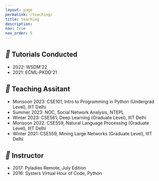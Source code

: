 ```yaml
---
layout: page
permalink: /teaching/
title: teaching
description:
nav: true
nav_order: 5
---
```


## <i style='font-size:24px' class='fas' style='color: green'>&#xf51c;</i> Tutorials Conducted
* 2022: WSDM'22
* 2021: ECML-PKDD'21

## <i style='font-size:24px' class='fas' style='color: green'>&#xf51c;</i> Teaching Assitant
* Monsoon 2023: CSE101, Intro to Programming in Python (Undergrad Level), IIIT Delhi
* Summer 2023: NOC, Social Network Analysis, NTEPL
* Winter 2023: CSE561, Deep Learning (Graduate Level), IIIT Delhi
* Monsoon 2022: CSE559, Natural Language Processing (Graduate Level), IIIT Delhi
* Winter 2021: CSE559, Mining Large Networks (Graduate Level), IIIT Delhi

## <i style='font-size:24px' class='fas' style='color: green'>&#xf51c;</i> Instructor
* 2017: Pyladies Remote, July Edition
* 2016: Systers Virtual Hour of Code, Python